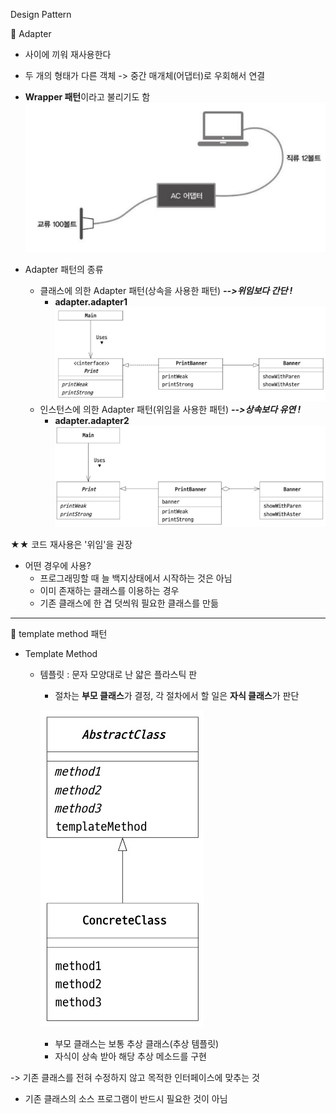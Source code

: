 
Design Pattern

🐹 Adapter
- 사이에 끼워 재사용한다
- 두 개의 형태가 다른 객체 
-> 중간 매개체(어댑터)로 우회해서 연결 

- **Wrapper 패턴**이라고 불리기도 함
  ![img.png](img.png)

- Adapter 패턴의 종류
  - 클래스에 의한 Adapter 패턴(상속을 사용한 패턴)  ***-->위임보다 간단 !***
    - **adapter.adapter1**
    ![img_1.png](img_1.png)
  - 인스턴스에 의한 Adapter 패턴(위임을 사용한 패턴) ***-->상속보다 유연 !***
    - **adapter.adapter2**
    ![img_2.png](img_2.png)

★★ 코드 재사용은 '위임'을 권장 


- 어떤 경우에 사용?
  - 프로그래밍할 때 늘 백지상태에서 시작하는 것은 아님
  - 이미 존재하는 클래스를 이용하는 경우
  - 기존 클래스에 한 겹 덧씌워 필요한 클래스를 만듦
 

-----
🐹 template method 패턴 

- Template Method
    - 템플릿 : 문자 모양대로 난 얇은 플라스틱 판
        - 절차는 **부모 클래스**가 결정, 각 절차에서 할 일은 **자식 클래스**가 판단
        
        ![image=template.png](image=template.png)
        
        - 부모 클래스는 보통 추상 클래스(추상 템플릿)
        - 자식이 상속 받아 해당 추상 메소드를 구현

-> 기존 클래스를 전혀 수정하지 않고 목적한 인터페이스에 맞추는 것
  - 기존 클래스의 소스 프로그램이 반드시 필요한 것이 아님
